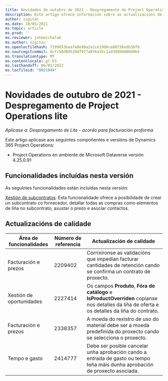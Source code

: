 ```yaml
---
title: Novidades de outubro de 2021 - Despregamento de Project Operations lite
description: Este artigo ofrece información sobre as actualizacións de calidade dispoñibles na versión de outubro de 2021 do despregamento de Project Operations lite.
author: sigitac
ms.date: 10/05/2021
ms.topic: article
ms.prod: ''
ms.reviewer: johnmichalak
ms.author: sigitac
ms.openlocfilehash: 7199853bea7e8e99a2a1ce19d6ce88736edb38f8
ms.sourcegitcommit: 6cfc50d89528df977a8f6a55c1ad39d99800d9b4
ms.translationtype: MT
ms.contentlocale: gl-ES
ms.lasthandoff: 06/03/2022
ms.locfileid: "8921944"
---
```

# <a name="whats-new-october-2021---project-operations-lite-deployment"></a>Novidades de outubro de 2021 - Despregamento de Project Operations lite

_Aplícase a: Despregamento de Lite - acordo para facturación proforma_

Este artigo aplícase aos seguintes compoñentes e versións de Dynamics 365 Project Operations:

  - Project Operations en ambiente de Microsoft Dataverse versión 4.25.0.91


## <a name="features-included-in-this-release"></a>Funcionalidades incluídas nesta versión

As seguintes funcionalidades están incluídas nesta versión:

[Xestión de subcontratos](../subcontracting/managing-subcontracts-overview.md): Esta funcionalidade ofrece a posibilidade de crear un subcontrato co fornecedor, detallar todas as compras como elementos de liña no subcontrato, axustar o prezo e asociar contactos.


## <a name="quality-updates"></a>Actualizacións de calidade

| **Área de funcionalidades** | **Número de referencia** | **Actualización de calidade** |
| --- | --- | --- |
| Facturación e prezos | 2209402 | Corrixíronse as validacións que impedían facturar cantidades de retención cando se confirma un contrato de proxecto. |
|   Xestión de oportunidades | 2227414 | Os campos **Produto**, **Fóra de catálogo** e **IsProductOverriden** copíanse nos detalles da liña de oferta e os detalles da liña do contrato. |
| Facturación e prezos | 2338357 | A moeda do rexistro de uso do material debe ser a moeda predefinida do proxecto cando se selecciona o proxecto. |
| Tempo e gasto | 2414777 | Debe ser posible cancelar unha aprobación cando a entrada de gasto ou tempo teña máis dunha aprobación de proxecto asociada. |
